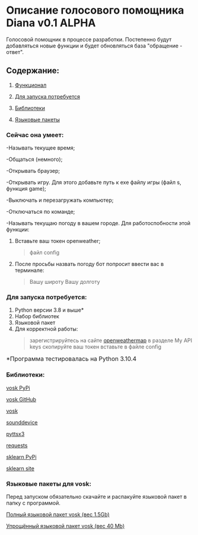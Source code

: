 # Описание голосового помощника Diana v0.1 ALPHA

Голосовой помощник в процессе разработки. Постепенно будут добавляться новые функции и будет обновляться база "обращение - ответ".


## Содержание:

1. [Функционал](https://github.com/kianurivzzz/diana_voice_helper#сейчас-она-умеет)

2. [Для запуска потребуется](https://github.com/kianurivzzz/diana_voice_helper#для-запуска-потребуется)

3. [Библиотеки](https://github.com/kianurivzzz/diana_voice_helper#библиотеки)

4. [Языковые пакеты](https://github.com/kianurivzzz/diana_voice_helper#языковые-пакеты-для-vosk)

### Сейчас она умеет:


-Называть текущее время;

-Общаться (немного);

-Открывать браузер;

-Открывать игру. Для этого добавьте путь к exe файлу игры (файл s, функция game);

-Выключать и перезагружать компьютер;

-Отключаться по команде;

-Называть текущаю погоду в вашем городе. Для работоспобности этой функции: 
1. Вставьте ваш токен openweather;
    > файл config
2. После просьбы назвать погоду бот попросит ввести вас в терминале:
    > Вашу широту
    > Вашу долготу


### Для запуска потребуется:


1. Python версии 3.8 и выше*
2. Набор библиотек
3. Языковой пакет
4. Для корректной работы: 
    > зарегистрируйтесь на сайте [openweathermap](https://openweathermap.org/)
    > в разделе My API keys скопируйте ваш токен
    > вставьте в файле config

<font size = 3> *Программа тестировалась на Python 3.10.4 </font>

### Библиотеки:


[vosk PyPi](https://pypi.org/project/vosk/)

[vosk GitHub](https://github.com/alphacep/vosk-api)

[vosk](https://alphacephei.com/vosk/)

[sounddevice](https://pypi.org/project/sounddevice/)

[pyttsx3](https://pypi.org/project/pyttsx3/)

[requests](https://pypi.org/project/requests/)

[sklearn PyPi](https://pypi.org/project/scikit-learn/)

[sklearn site](https://scikit-learn.org/stable/)

### Языковые пакеты для vosk:


Перед запуском обязательно скачайте и распакуйте языковой пакет в папку с программой.

[Полный языковой пакет vosk (вес 1.5Gb)](https://alphacephei.com/vosk/models/vosk-model-ru-0.22.zip)

[Упрощённый языковой пакет vosk (вес 40 Mb)](https://alphacephei.com/vosk/models/vosk-model-small-ru-0.22.zip)



